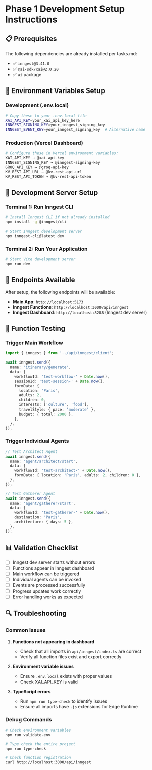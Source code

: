 # Phase 1 Development Setup Instructions

## 📋 Prerequisites

The following dependencies are already installed per tasks.md:

- ✅ `inngest@3.41.0`
- ✅ `@ai-sdk/xai@2.0.20`
- ✅ `ai` package

## 🔧 Environment Variables Setup

### Development (.env.local)

```bash
# Copy these to your .env.local file
XAI_API_KEY=your_xai_api_key_here
INNGEST_SIGNING_KEY=your_inngest_signing_key
INNGEST_EVENT_KEY=your_inngest_signing_key  # Alternative name
```

### Production (Vercel Dashboard)

```bash
# Configure these in Vercel environment variables:
XAI_API_KEY → @xai-api-key
INNGEST_SIGNING_KEY → @inngest-signing-key
GROQ_API_KEY → @groq-api-key
KV_REST_API_URL → @kv-rest-api-url
KV_REST_API_TOKEN → @kv-rest-api-token
```

## 🚀 Development Server Setup

### Terminal 1: Run Inngest CLI

```bash
# Install Inngest CLI if not already installed
npm install -g @inngest/cli

# Start Inngest development server
npx inngest-cli@latest dev
```

### Terminal 2: Run Your Application

```bash
# Start Vite development server
npm run dev
```

## 📡 Endpoints Available

After setup, the following endpoints will be available:

- **Main App**: `http://localhost:5173`
- **Inngest Functions**: `http://localhost:3000/api/inngest`
- **Inngest Dashboard**: `http://localhost:8288` (Inngest dev server)

## 🧪 Function Testing

### Trigger Main Workflow

```typescript
import { inngest } from '../api/inngest/client';

await inngest.send({
  name: 'itinerary/generate',
  data: {
    workflowId: 'test-workflow-' + Date.now(),
    sessionId: 'test-session-' + Date.now(),
    formData: {
      location: 'Paris',
      adults: 2,
      children: 0,
      interests: ['culture', 'food'],
      travelStyle: { pace: 'moderate' },
      budget: { total: 2000 },
    },
  },
});
```

### Trigger Individual Agents

```typescript
// Test Architect Agent
await inngest.send({
  name: 'agent/architect/start',
  data: {
    workflowId: 'test-architect-' + Date.now(),
    formData: { location: 'Paris', adults: 2, children: 0 },
  },
});

// Test Gatherer Agent
await inngest.send({
  name: 'agent/gatherer/start',
  data: {
    workflowId: 'test-gatherer-' + Date.now(),
    destination: 'Paris',
    architecture: { days: 5 },
  },
});
```

## 📊 Validation Checklist

- [ ] Inngest dev server starts without errors
- [ ] Functions appear in Inngest dashboard
- [ ] Main workflow can be triggered
- [ ] Individual agents can be invoked
- [ ] Events are processed successfully
- [ ] Progress updates work correctly
- [ ] Error handling works as expected

## 🔍 Troubleshooting

### Common Issues

1. **Functions not appearing in dashboard**

   - Check that all imports in `api/inngest/index.ts` are correct
   - Verify all function files exist and export correctly

2. **Environment variable issues**

   - Ensure `.env.local` exists with proper values
   - Check XAI_API_KEY is valid

3. **TypeScript errors**
   - Run `npm run type-check` to identify issues
   - Ensure all imports have `.js` extensions for Edge Runtime

### Debug Commands

```bash
# Check environment variables
npm run validate-env

# Type check the entire project
npm run type-check

# Check function registration
curl http://localhost:3000/api/inngest
```
